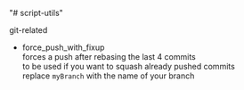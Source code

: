 "# script-utils" 

git-related
  - force_push_with_fixup  
      forces a push after rebasing the last 4 commits  
      to be used if you want to squash already pushed commits  
      replace `myBranch` with the name of your branch  
